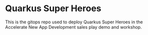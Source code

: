 # Quarkus Super Heroes

This is the gitops repo used to deploy Quarkus Super Heroes in the Accelerate New App Development sales play demo and workshop.

